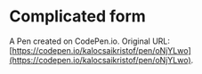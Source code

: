 # Complicated form

A Pen created on CodePen.io. Original URL: [https://codepen.io/kalocsaikristof/pen/oNjYLwo](https://codepen.io/kalocsaikristof/pen/oNjYLwo).



